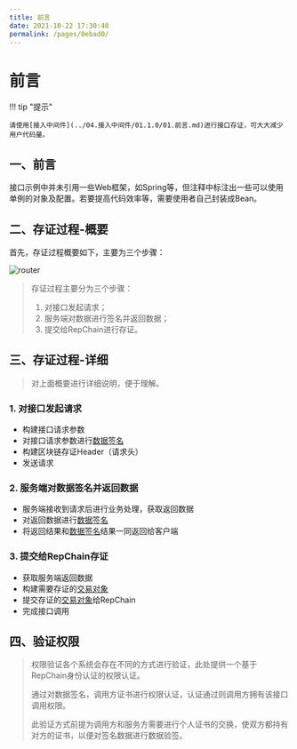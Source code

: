 ```yaml
---
title: 前言
date: 2021-10-22 17:30:48
permalink: /pages/0ebad0/
---
```

# 前言

!!! tip "提示"


    请使用[接入中间件](../04.接入中间件/01.1.0/01.前言.md)进行接口存证，可大大减少用户代码量。



## 一、前言


接口示例中并未引用一些Web框架，如Spring等，但注释中标注出一些可以使用单例的对象及配置。若要提高代码效率等，需要使用者自己封装成Bean。

## 二、存证过程-概要

首先，存证过程概要如下，主要为三个步骤：

![router](/img/save-process-simple.png)

>存证过程主要分为三个步骤：
>
>1. 对接口发起请求；
>2. 服务端对数据进行签名并返回数据；
>3. 提交给RepChain进行存证。

## 三、存证过程-详细

> 对上面概要进行详细说明，便于理解。

### 1. 对接口发起请求

* 构建接口请求参数
* 对接口请求参数进行[数据签名](../01.开始/01.引言.md#数据签名)
* 构建区块链存证Header（请求头）
* 发送请求

### 2. 服务端对数据签名并返回数据

* 服务端接收到请求后进行业务处理，获取返回数据
* 对返回数据进行[数据签名](../01.开始/01.引言.md#数据签名)
* 将返回结果和[数据签名](../01.开始/01.引言.md#数据签名)结果一同返回给客户端

### 3.  提交给RepChain存证

* 获取服务端返回数据
* 构建需要存证的[交易对象](../01.开始/01.引言.md#交易对象)
* 提交存证的[交易对象](../01.开始/01.引言.md#交易对象)给RepChain
* 完成接口调用

## 四、验证权限

> 权限验证各个系统会存在不同的方式进行验证，此处提供一个基于RepChain身份认证的权限认证。
>
> 通过对数据签名，调用方证书进行权限认证，认证通过则调用方拥有该接口调用权限。
>
> 此验证方式前提为调用方和服务方需要进行个人证书的交换，使双方都持有对方的证书，以便对签名数据进行数据验签。
